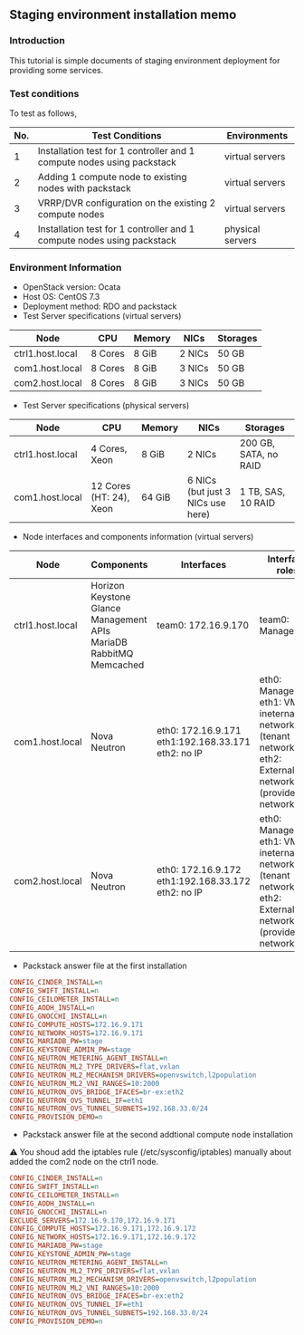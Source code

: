 ## Staging environment installation memo

### Introduction
This tutorial is simple documents of staging environment deployment for providing some services.

### Test conditions

To test as follows, 

No. | Test Conditions | Environments
-|-|-
1 | Installation test for 1 controller and 1 compute nodes using packstack | virtual servers
2 | Adding 1 compute node to existing nodes with packstack | virtual servers
3 | VRRP/DVR configuration on the existing 2 compute nodes | virtual servers
4 | Installation test for 1 controller and 1 compute nodes using packstack | physical servers

### Environment Information

* OpenStack version: Ocata
* Host OS: CentOS 7.3
* Deployment method: RDO and packstack
* Test Server specifications (virtual servers)

Node | CPU | Memory | NICs | Storages
-----|-----|--------|------|---------
ctrl1.host.local| 8 Cores | 8 GiB | 2 NICs | 50 GB
com1.host.local | 8 Cores | 8 GiB | 3 NICs | 50 GB
com2.host.local | 8 Cores | 8 GiB | 3 NICs | 50 GB

* Test Server specifications (physical servers)

Node | CPU | Memory | NICs | Storages
-----|-----|--------|------|---------
ctrl1.host.local| 4 Cores, Xeon | 8 GiB | 2 NICs | 200 GB, SATA, no RAID
com1.host.local | 12 Cores (HT: 24), Xeon | 64 GiB |6 NICs (but just 3 NICs use here) | 1 TB, SAS, 10 RAID 

* Node interfaces and components information (virtual servers)

Node|Components|Interfaces|Interface roles
----|----------|----------|---------------
ctrl1.host.local|Horizon<br/>Keystone<br/>Glance<br/>Management APIs<br/>MariaDB<br/>RabbitMQ<br/>Memcached | team0: 172.16.9.170 | team0: Management
com1.host.local|Nova<br/>Neutron | eth0: 172.16.9.171<br/>eth1:192.168.33.171<br/>eth2: no IP | eth0: Management<br/>eth1: VM ineternal network (tenant network)<br/>eth2: External network (provider network)
com2.host.local|Nova<br/>Neutron | eth0: 172.16.9.172<br/>eth1:192.168.33.172<br/>eth2: no IP | eth0: Management<br/>eth1: VM ineternal network (tenant network)<br/>eth2: External network (provider network)

* Packstack answer file at the first installation

```ini
CONFIG_CINDER_INSTALL=n
CONFIG_SWIFT_INSTALL=n
CONFIG_CEILOMETER_INSTALL=n
CONFIG_AODH_INSTALL=n
CONFIG_GNOCCHI_INSTALL=n
CONFIG_COMPUTE_HOSTS=172.16.9.171
CONFIG_NETWORK_HOSTS=172.16.9.171
CONFIG_MARIADB_PW=stage
CONFIG_KEYSTONE_ADMIN_PW=stage
CONFIG_NEUTRON_METERING_AGENT_INSTALL=n
CONFIG_NEUTRON_ML2_TYPE_DRIVERS=flat,vxlan
CONFIG_NEUTRON_ML2_MECHANISM_DRIVERS=openvswitch,l2population
CONFIG_NEUTRON_ML2_VNI_RANGES=10:2000
CONFIG_NEUTRON_OVS_BRIDGE_IFACES=br-ex:eth2
CONFIG_NEUTRON_OVS_TUNNEL_IF=eth1
CONFIG_NEUTRON_OVS_TUNNEL_SUBNETS=192.168.33.0/24
CONFIG_PROVISION_DEMO=n
```

* Packstack answer file at the second addtional compute node installation

:warning: You shoud add the iptables rule (/etc/sysconfig/iptables) manually about added the com2 node on the ctrl1 node.

```ini
CONFIG_CINDER_INSTALL=n
CONFIG_SWIFT_INSTALL=n
CONFIG_CEILOMETER_INSTALL=n
CONFIG_AODH_INSTALL=n
CONFIG_GNOCCHI_INSTALL=n
EXCLUDE_SERVERS=172.16.9.170,172.16.9.171
CONFIG_COMPUTE_HOSTS=172.16.9.171,172.16.9.172
CONFIG_NETWORK_HOSTS=172.16.9.171,172.16.9.172
CONFIG_MARIADB_PW=stage
CONFIG_KEYSTONE_ADMIN_PW=stage
CONFIG_NEUTRON_METERING_AGENT_INSTALL=n
CONFIG_NEUTRON_ML2_TYPE_DRIVERS=flat,vxlan
CONFIG_NEUTRON_ML2_MECHANISM_DRIVERS=openvswitch,l2population
CONFIG_NEUTRON_ML2_VNI_RANGES=10:2000
CONFIG_NEUTRON_OVS_BRIDGE_IFACES=br-ex:eth2
CONFIG_NEUTRON_OVS_TUNNEL_IF=eth1
CONFIG_NEUTRON_OVS_TUNNEL_SUBNETS=192.168.33.0/24
CONFIG_PROVISION_DEMO=n
```
